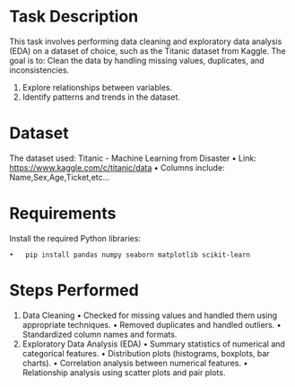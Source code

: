 # Task Description
This task involves performing data cleaning and exploratory data analysis (EDA) on a dataset of choice, such as the Titanic dataset from Kaggle. The goal is to:
Clean the data by handling missing values, duplicates, and inconsistencies.
1. Explore relationships between variables.
2. Identify patterns and trends in the dataset.

# Dataset
The dataset used: Titanic - Machine Learning from Disaster 
• Link: https://www.kaggle.com/c/titanic/data
• Columns include: Name,Sex,Age,Ticket,etc...

# Requirements
Install the required Python libraries:

	•	pip install pandas numpy seaborn matplotlib scikit-learn



# Steps Performed
1. Data Cleaning
   • Checked for missing values and handled them using appropriate techniques.
   • Removed duplicates and handled outliers.
   • Standardized column names and formats.
2. Exploratory Data Analysis (EDA)
   • Summary statistics of numerical and categorical features.
   • Distribution plots (histograms, boxplots, bar charts).
   • Correlation analysis between numerical features.
   • Relationship analysis using scatter plots and pair plots.
